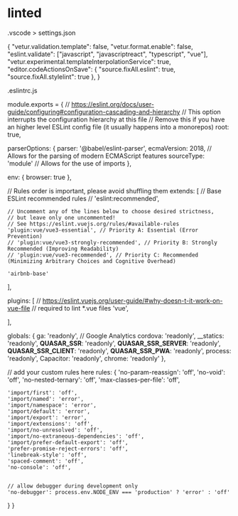 # linted

.vscode > settings.json

{
  "vetur.validation.template": false,
  "vetur.format.enable": false,
  "eslint.validate": ["javascript", "javascriptreact", "typescript", "vue"],
  "vetur.experimental.templateInterpolationService": true,
  "editor.codeActionsOnSave": {
    "source.fixAll.eslint": true,
    "source.fixAll.stylelint": true
  },
}


.eslintrc.js

module.exports = {
  // https://eslint.org/docs/user-guide/configuring#configuration-cascading-and-hierarchy
  // This option interrupts the configuration hierarchy at this file
  // Remove this if you have an higher level ESLint config file (it usually happens into a monorepos)
  root: true,

  parserOptions: {
    parser: '@babel/eslint-parser',
    ecmaVersion: 2018, // Allows for the parsing of modern ECMAScript features
    sourceType: 'module' // Allows for the use of imports
  },

  env: {
    browser: true
  },

  // Rules order is important, please avoid shuffling them
  extends: [
    // Base ESLint recommended rules
    // 'eslint:recommended',


    // Uncomment any of the lines below to choose desired strictness,
    // but leave only one uncommented!
    // See https://eslint.vuejs.org/rules/#available-rules
    'plugin:vue/vue3-essential', // Priority A: Essential (Error Prevention)
    // 'plugin:vue/vue3-strongly-recommended', // Priority B: Strongly Recommended (Improving Readability)
    // 'plugin:vue/vue3-recommended', // Priority C: Recommended (Minimizing Arbitrary Choices and Cognitive Overhead)

    'airbnb-base'

  ],

  plugins: [
    // https://eslint.vuejs.org/user-guide/#why-doesn-t-it-work-on-vue-file
    // required to lint *.vue files
    'vue',

  ],

  globals: {
    ga: 'readonly', // Google Analytics
    cordova: 'readonly',
    __statics: 'readonly',
    __QUASAR_SSR__: 'readonly',
    __QUASAR_SSR_SERVER__: 'readonly',
    __QUASAR_SSR_CLIENT__: 'readonly',
    __QUASAR_SSR_PWA__: 'readonly',
    process: 'readonly',
    Capacitor: 'readonly',
    chrome: 'readonly'
  },

  // add your custom rules here
  rules: {
    'no-param-reassign': 'off',
    'no-void': 'off',
    'no-nested-ternary': 'off',
    'max-classes-per-file': 'off',

    'import/first': 'off',
    'import/named': 'error',
    'import/namespace': 'error',
    'import/default': 'error',
    'import/export': 'error',
    'import/extensions': 'off',
    'import/no-unresolved': 'off',
    'import/no-extraneous-dependencies': 'off',
    'import/prefer-default-export': 'off',
    'prefer-promise-reject-errors': 'off',
    'linebreak-style': 'off',
    'spaced-comment': 'off',
    'no-console': 'off',


    // allow debugger during development only
    'no-debugger': process.env.NODE_ENV === 'production' ? 'error' : 'off'
  }
}
